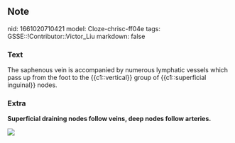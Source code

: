 ## Note
nid: 1661020710421
model: Cloze-chrisc-ff04e
tags: GSSE::!Contributor::Victor_Liu
markdown: false

### Text
The saphenous vein is accompanied by numerous lymphatic vessels which pass up from the foot to the {{c1::vertical}} group of {{c1::superficial inguinal}} nodes.

### Extra
<b>Superficial draining nodes follow veins, deep nodes follow
arteries.</b>
<div><img src=
"paste-4fc8237a9d76d03cc94b4f234512042c0869c98a.jpg"></div>
